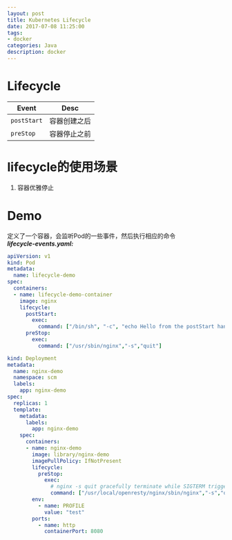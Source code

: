 ```yaml
---
layout: post
title: Kubernetes Lifecycle
date: 2017-07-08 11:25:00
tags:
- docker
categories: Java
description: docker
---
```



# Lifecycle

|     Event      |  Desc                    |
| -------------- | ------------------------ |
| `postStart`    | 容器创建之后               |
| `preStop`      | 容器停止之前               |

# lifecycle的使用场景
1. 容器优雅停止

# Demo
定义了一个容器，会监听Pod的一些事件，然后执行相应的命令        
***lifecycle-events.yaml:***
```yaml
apiVersion: v1
kind: Pod
metadata:
  name: lifecycle-demo
spec:
  containers:
  - name: lifecycle-demo-container
    image: nginx
    lifecycle:
      postStart:
        exec:
          command: ["/bin/sh", "-c", "echo Hello from the postStart handler > /usr/share/message"]
      preStop:
        exec:
          command: ["/usr/sbin/nginx","-s","quit"]
```


```yaml
kind: Deployment
metadata:
  name: nginx-demo
  namespace: scm
  labels:
    app: nginx-demo
spec:
  replicas: 1
  template:
    metadata:
      labels:
        app: nginx-demo
    spec:
      containers:
      - name: nginx-demo
        image: library/nginx-demo
        imagePullPolicy: IfNotPresent
        lifecycle:
          preStop:
            exec:
              # nginx -s quit gracefully terminate while SIGTERM triggers a quick exit
              command: ["/usr/local/openresty/nginx/sbin/nginx","-s","quit"]
        env:
          - name: PROFILE
            value: "test"
        ports:
          - name: http
            containerPort: 8080
```

